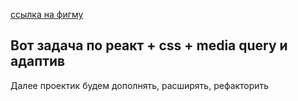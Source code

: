 [ссылка на фигму](https://www.figma.com/file/uluNJplEEiXEDogqZRe6Jj/Todo-list?node-id=0%3A1)

## Вот задача по реакт + css + media query и адаптив

Далее проектик будем дополнять, расширять, рефакторить
